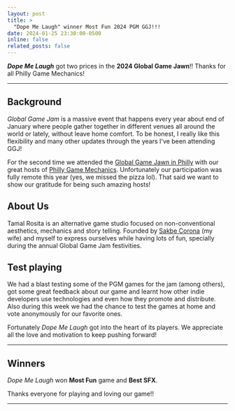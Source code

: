 ```yaml
---
layout: post
title: >
  "Dope Me Laugh" winner Most Fun 2024 PGM GGJ!!!
date: 2024-01-25 23:30:00-0500
inline: false
related_posts: false
---
```


**_Dope Me Laugh_** got two prices in the **2024 Global Game Jawn**!! Thanks for all Philly Game Mechanics!

---

## Background

_Global Game Jam_ is a massive event that happens every year about end of January where people gather together in different venues all around the world or lately, without leave home comfort. To be honest, I really like this flexibility and many other updates through the years I've been attending GGJ!

For the second time we attended the [Global Game Jawn in Philly](https://globalgamejam.org/jam-sites/2024/global-game-jawn-2024) with our great hosts of [Philly Game Mechanics](https://www.phillygamemechanics.com). Unfortunately our participation was fully remote this year (yes, we missed the pizza lol). That said we want to show our gratitude for being such amazing hosts!

## About Us

Tamal Rosita is an alternative game studio focused on non-conventional aesthetics, mechanics and story telling. Founded by [Sakbe Corona](https://dori.science) (my wife) and myself to express ourselves while having lots of fun, specially during the annual Global Game Jam festivities.

## Test playing

We had a blast testing some of the PGM games for the jam (among others), got some great feedback about our game and learnt how other indie developers use technologies and even how they promote and distribute. Also during this week we had the chance to test the games at home and vote anonymously for our favorite ones.

Fortunately _Dope Me Laugh_ got into the heart of its players. We appreciate all the love and motivation to keep pushing forward!

---

## Winners

_Dope Me Laugh_ won **Most Fun** game and **Best SFX**.

Thanks everyone for playing and loving our game!!

---
